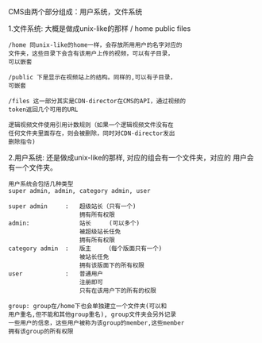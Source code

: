 CMS由两个部分组成：用户系统，文件系统

1.文件系统:
    大概是做成unix-like的那样
    /
        home
        public
        files

    /home 同unix-like的home一样，会存放所用用户的名字对应的
    文件夹，这些目录下会含有该用户上传的视频，可以有子目录，
    可以嵌套

    /public 下是显示在视频站上的结构。同样的,可以有子目录，
    可嵌套

    /files 这一部分其实是CDN-director在CMS的API，通过视频的
    token返回几个可用的URL

    逻辑视频文件使用引用计数规则（如果一个逻辑视频文件没有在
    任何文件夹里面存在，则会被删除，同时对CDN-director发出
    删除指令)

2.用户系统:
    还是做成unix-like的那样, 对应的组会有一个文件夹，对应的
    用户会有一个文件夹。

    用户系统会包括几种类型
    super admin, admin, category admin, user

    super admin     :   超级站长（只有一个)
                        拥有所有权限
    admin:              站长     (可以多个)
                        被超级站长任免
                        拥有所有权限
    category admin  :   版主    （每个版面只有一个)
                        被站长任免
                        拥有该版面下的所有权限
    user            :   普通用户
                        注册即可
                        只有在该用户下的所有的权限

    group: group在/home下也会单独建立一个文件夹(可以和
    用户重名,但不能和其他group重名), group文件夹会另外记录
    一些用户的信息，这些用户被称为该group的member,这些member
    拥有该group的所有权限
